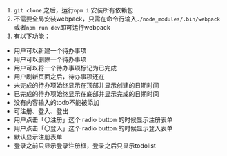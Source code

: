 1. `git clone` 之后，运行`npm i` 安装所有依赖包
2.  不需要全局安装webpack，只需在命令行输入`./node_modules/.bin/webpack`或者`npm run dev`即可运行webpack
3.  有以下功能：
- 用户可以新建一个待办事项
- 用户可以删除一个待办事项
- 用户可以将一个待办事项标记为已完成
- 用户刷新页面之后，待办事项还在
- 未完成的待办项始终显示在顶部并显示创建的日期时间
- 已完成的待办项始终显示在底部并显示完成的日期时间
- 没有内容输入的todo不能被添加
- 可注册、登入、登出
- 用户点击「〇注册」这个 radio button 的时候显示注册表单
- 用户点击「〇登入」这个 radio button 的时候显示登入表单
- 默认显示注册表单
- 登录之前只显示登录注册框，登录之后只显示todolist
